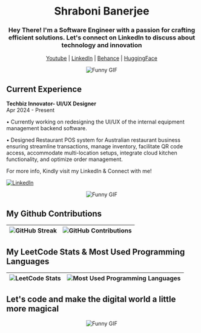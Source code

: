 <h1 align="center">Shraboni Banerjee</h1>
<h3 align="center">Hey There! I'm a Software Engineer with a passion for crafting efficient solutions. Let's connect on LinkedIn to discuss about technology and innovation</h3>

<p align="center">
  <a href="https://www.youtube.com/@shilpabanerjee">Youtube</a> |
  <a href="https://linkedin.com/in/shraboni-banerjee-b96253196">LinkedIn</a> |
  <a href="https://www.behance.net/shilpabanerjee">Behance</a> |
  <a href="https://huggingface.co/shilpabanerjee">HuggingFace</a>
</p>

<p align="center">
  <img src="https://media.giphy.com/media/YbXLZ6dymH758xSEbM/giphy.gif" alt="Funny GIF">
</p>


## Current Experience

**Techbiz Innovator- UI/UX Designer**<br>
Apr 2024 - Present

• Currently working on redesigning the UI/UX of the internal equipment management backend software.

•  Designed Restaurant POS system for Australian restaurant business ensuring streamline transactions, manage inventory, facilitate QR code access, accommodate multi-location setups, integrate cloud kitchen functionality, and optimize order management.

For more info,  Kindly visit my LinkedIn & Connect with me!

[![LinkedIn](https://img.shields.io/badge/LinkedIn-Connect-blue?style=for-the-badge&logo=linkedin)](https://linkedin.com/in/shraboni-banerjee-b96253196 "For more info, visit my LinkedIn & connect there")

<p align="center">
  <img src="https://media.giphy.com/media/RwODfjVRrYp6XHmFUV/giphy.gif" alt="Funny GIF">
</p>


## My Github Contributions

| ![GitHub Streak](https://github-readme-streak-stats.herokuapp.com/?user=ShraboniBanerjee)  | ![GitHub Contributions](https://github-readme-stats.vercel.app/api?username=ShraboniBanerjee&hide_title=true&show_icons=true&count_private=true&include_all_commits=true&theme=radical) |
| -------------------------------------------------------------------------------------------------------- | ----------------------------------------------------------------------------------------------------------------------- |


## My LeetCode Stats & Most Used Programming Languages

| ![LeetCode Stats](https://leetcode-stats.vercel.app/api?username=shilpa08)  | ![Most Used Programming Languages](https://github-readme-stats.vercel.app/api/top-langs/?username=ShraboniBanerjee&layout=compact) |
| --------------------------------------------------------------------------------------- | ----------------------------------------------------------------------------------------------------------- |

## Let's code and make the digital world a little more magical

<p align="center">
  <img src="https://media.giphy.com/media/3ofSB1OPjhfMEBbYn6/giphy.gif" alt="Funny GIF">
</p>

